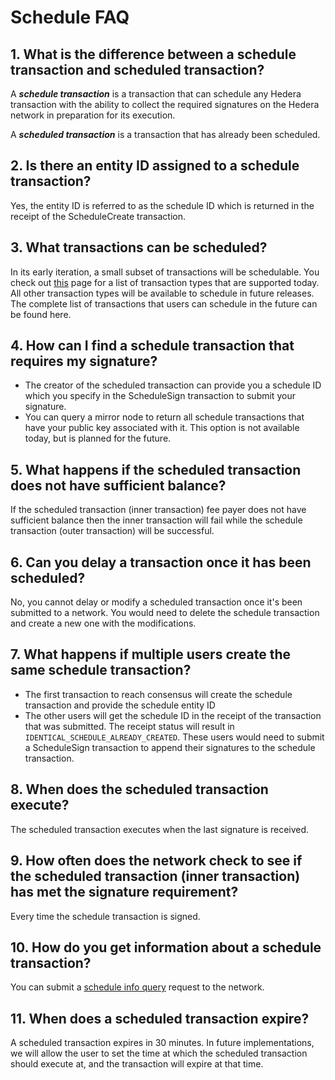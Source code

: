 # Schedule FAQ

## 1. What is the difference between a schedule transaction and scheduled transaction?

A _**schedule transaction**_ is a transaction that can schedule any Hedera transaction with the ability to collect the required signatures on the Hedera network in preparation for its execution.

A _**scheduled transaction**_ is a transaction that has already been scheduled.

## 2. Is there an entity ID assigned to a schedule transaction?

Yes, the entity ID is referred to as the schedule ID which is returned in the receipt of the ScheduleCreate transaction.

## 3. What transactions can be scheduled?

In its early iteration, a small subset of transactions will be schedulable. You check out [this](create-a-schedule-transaction.md) page for a list of transaction types that are supported today. All other transaction types will be available to schedule in future releases. The complete list of transactions that users can schedule in the future can be found here.

## 4. How can I find a schedule transaction that requires my signature?

* The creator of the scheduled transaction can provide you a schedule ID which you specify in the ScheduleSign transaction to submit your signature.
* You can query a mirror node to return all schedule transactions that have your public key associated with it. This option is not available today, but is planned for the future.&#x20;

## 5. What happens if the scheduled transaction does not have sufficient balance?

If the scheduled transaction (inner transaction) fee payer does not have sufficient balance then the inner transaction will fail while the schedule transaction (outer transaction) will be successful.

## 6. Can you delay a transaction once it has been scheduled?

No, you cannot delay or modify a scheduled transaction once it's been submitted to a network. You would need to delete the schedule transaction and create a new one with the modifications.

## 7. What happens if multiple users create the same schedule transaction?

* The first transaction to reach consensus will create the schedule transaction and provide the schedule entity ID
* The other users will get the schedule ID in the receipt of the transaction that was submitted. The receipt status will result in `IDENTICAL_SCHEDULE_ALREADY_CREATED`. These users would need to submit a ScheduleSign transaction to append their signatures to the schedule transaction.

## 8. When does the scheduled transaction execute?

The scheduled transaction executes when the last signature is received.

## 9. How often does the network check to see if the scheduled transaction (inner transaction)  has met the signature requirement?

Every time the schedule transaction is signed.

## 10. How do you get information about a schedule transaction?

You can submit a [schedule info query](get-schedule-info.md) request to the network.

## 11. When does a scheduled transaction expire?

A scheduled transaction expires in 30 minutes. In future implementations, we will allow the user to set the time at which the scheduled transaction should execute at, and the transaction will expire at that time.
